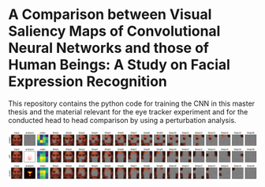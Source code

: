 # A Comparison between Visual Saliency Maps of Convolutional Neural Networks and those of Human Beings: A Study on Facial Expression Recognition

This repository contains the python code for training the CNN in this master thesis and the material relevant for the eye tracker experiment and for the conducted head to head comparison by using a perturbation analysis.


![Overview](/perturbation_overview.png)

